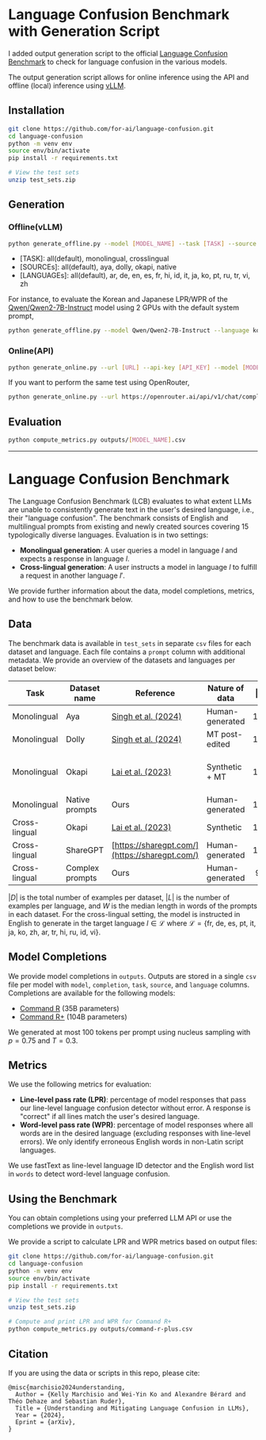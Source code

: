# Language Confusion Benchmark with Generation Script

I added output generation script to the official [Language Confusion Benchmark](https://github.com/for-ai/language-confusion) to check for language confusion in the various models.

The output generation script allows for online inference using the API and offline (local) inference using [vLLM](https://github.com/vllm-project/vllm).

## Installation

```bash
git clone https://github.com/for-ai/language-confusion.git
cd language-confusion
python -m venv env
source env/bin/activate
pip install -r requirements.txt

# View the test sets
unzip test_sets.zip
```

## Generation

### Offline(vLLM)

```bash
python generate_offline.py --model [MODEL_NAME] --task [TASK] --source [SOURCEs] --language [LANGUAGEs] --tensor-parallel-size [#GPUs] --hf-token [YOUR_HF_TOKEN] --system-prompt [SYSTEM_PROMPT]
```

- [TASK]: all(default), monolingual, crosslingual
- [SOURCEs]: all(default), aya, dolly, okapi, native
- [LANGUAGEs]: all(default), ar, de, en, es, fr, hi, id, it, ja, ko, pt, ru, tr, vi, zh

For instance, to evaluate the Korean and Japanese LPR/WPR of the [Qwen/Qwen2-7B-Instruct](Qwen/Qwen2-7B-Instruct) model using 2 GPUs with the default system prompt,

```bash
python generate_offline.py --model Qwen/Qwen2-7B-Instruct --language ko,ja --tensor-parallel-size 2 --hf-token "YOUR_HF_TOKEN" --system-prompt "You are a helpful assistant."
```

### Online(API)

```bash
python generate_online.py --url [URL] --api-key [API_KEY] --model [MODEL_NAME] --task [TASK] --source [SOURCEs] --language [LANGUAGEs] --concurrency [#_OF_CONCURRENT_QUERYS] --system-prompt [SYSTEM_PROMPT]
```

If you want to perform the same test using OpenRouter,

```bash
python generate_online.py --url https://openrouter.ai/api/v1/chat/completions --api_key "YOUR_OPENROUTER_KEY" --model qwen/qwen-2-7b-instruct --concurrency 2 --language ko,ja --system-prompt "You are a helpful assistant."
```

## Evaluation

```bash
python compute_metrics.py outputs/[MODEL_NAME].csv
```

---

# Language Confusion Benchmark

The Language Confusion Benchmark (LCB) evaluates to what extent LLMs are unable to consistently generate text in the user's desired language, i.e., their "language confusion".
The benchmark consists of English and multilingual prompts from existing and newly created sources covering 15 typologically diverse languages. Evaluation is in two settings:

- **Monolingual generation**: A user queries a model in language $l$ and expects a response in language $l$.
- **Cross-lingual generation**: A user instructs a model in language $l$ to fulfill a request in another language $l'$.

We provide further information about the data, model completions, metrics, and how to use the benchmark below.

## Data

The benchmark data is available in `test_sets` in separate `csv` files for each dataset and language. Each file contains a `prompt` column with additional metadata. We provide an overview of the datasets and languages per dataset below:

| Task          | Dataset name    | Reference                                                         | Nature of data  | $\|L\|$ | $\|D\|$ | Languages                                      | $W$ |
|---------------|-----------------|-------------------------------------------------------------------|-----------------|:-------:|:-------:|------------------------------------------------|:---:|
| Monolingual   | Aya             | [Singh et al. (2024)](https://arxiv.org/abs/2402.06619)           | Human-generated |   100   |   500   | en, tr, ar, zh, pt                             |  9  |
| Monolingual   | Dolly           | [Singh et al. (2024)](https://arxiv.org/abs/2402.06619)           | MT post-edited  |   100   |   500   | hi, ru, fr, ar, es                             |  10 |
| Monolingual   | Okapi           | [Lai et al. (2023)](https://aclanthology.org/2023.emnlp-demo.28/) | Synthetic + MT  |   100   |   1.2k  | en, fr, it, de, zh, vi, ru, es, id, pt, ar, hi |  13 |
| Monolingual   | Native prompts  | Ours                                                              | Human-generated |   100   |   400   | es, fr, ja, ko                                 |  19 |
| Cross-lingual | Okapi           | [Lai et al. (2023)](https://aclanthology.org/2023.emnlp-demo.28/) | Synthetic       |   100   |   1.5k  | $\mathcal{L}$                                  |  15 |
| Cross-lingual | ShareGPT        | [https://sharegpt.com/](https://sharegpt.com/)                    | Human-generated |   100   |   1.5k  | $\mathcal{L}$                                  |  18 |
| Cross-lingual | Complex prompts | Ours                                                              | Human-generated |    99   |   1.5k  | $\mathcal{L}$                                  | 159 |

$|D|$ is the total number of examples per dataset, $|L|$ is the number of examples per language, and $W$ is the median length in words of the prompts in each dataset. For the cross-lingual setting, the model is instructed in English to generate in the target language $l \in \mathcal{L}$ where $\mathcal{L} = \{\text{fr, de, es, pt, it, ja, ko, zh, ar, tr, hi, ru, id, vi} \}$.

## Model Completions

We provide model completions in `outputs`. Outputs are stored in a single `csv` file per model with `model`, `completion`, `task`, `source`, and `language` columns. Completions are available for the following models:

- [Command R](https://huggingface.co/CohereForAI/c4ai-command-r-v01) (35B parameters)
- [Command R+](https://huggingface.co/CohereForAI/c4ai-command-r-plus) (104B parameters)

We generated at most 100 tokens per prompt using nucleus sampling with $p=0.75$ and $T=0.3$.

## Metrics

We use the following metrics for evaluation:

- **Line-level pass rate (LPR)**: percentage of model responses that pass our line-level language confusion detector without error. A response is "correct" if all lines match the user's desired language.
- **Word-level pass rate (WPR)**: percentage of model responses where all words are in the desired language (excluding responses with line-level errors). We only identify erroneous English words in non-Latin script languages.

We use fastText as line-level language ID detector and the English word list in `words` to detect word-level language confusion.

## Using the Benchmark

You can obtain completions using your preferred LLM API or use the completions we provide in `outputs`.

We provide a script to calculate LPR and WPR metrics based on output files:

```bash
git clone https://github.com/for-ai/language-confusion.git
cd language-confusion
python -m venv env
source env/bin/activate
pip install -r requirements.txt

# View the test sets
unzip test_sets.zip

# Compute and print LPR and WPR for Command R+
python compute_metrics.py outputs/command-r-plus.csv
```

## Citation

If you are using the data or scripts in this repo, please cite:
```
@misc{marchisio2024understanding,
  Author = {Kelly Marchisio and Wei-Yin Ko and Alexandre Bérard and Théo Dehaze and Sebastian Ruder},
  Title = {Understanding and Mitigating Language Confusion in LLMs},
  Year = {2024},
  Eprint = {arXiv},
}
```
